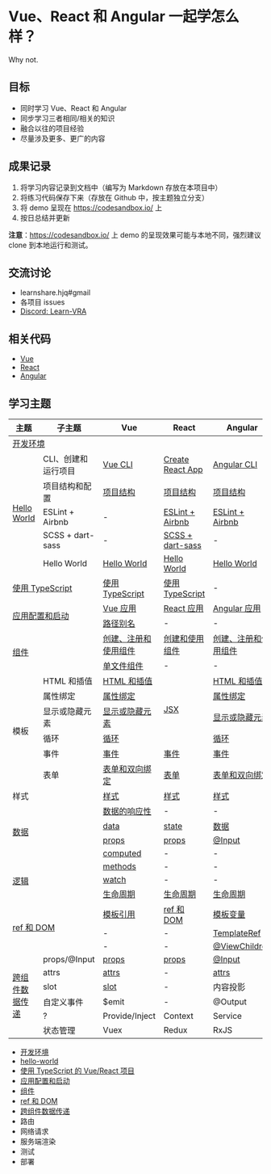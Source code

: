 # Vue、React 和 Angular 一起学怎么样？

Why not.

## 目标

+ 同时学习 Vue、React 和 Angular
+ 同步学习三者相同/相关的知识
+ 融合以往的项目经验
+ 尽量涉及更多、更广的内容

## 成果记录

1. 将学习内容记录到文档中（编写为 Markdown 存放在本项目中）
2. 将练习代码保存下来（存放在 Github 中，按主题独立分支）
3. 将 demo 呈现在 <https://codesandbox.io/> 上
4. 按日总结并更新

**注意**：<https://codesandbox.io/> 上 demo 的呈现效果可能与本地不同，强烈建议 clone 到本地运行和测试。

## 交流讨论

+ learnshare.hjq#gmail
+ 各项目 issues
+ [Discord: Learn-VRA](https://discord.gg/vzfFh54322)

## 相关代码

+ [Vue](https://github.com/LearnShare/vra-vue)
+ [React](https://github.com/LearnShare/vra-react)
+ [Angular](https://github.com/LearnShare/vra-angular)

## 学习主题

<table>
  <thead>
    <tr>
      <th>主题</th>
      <th>子主题</th>
      <th>Vue</th>
      <th>React</th>
      <th>Angular</th>
    </tr>
  </thead>
  <tbody>
    <tr>
      <td colspan="5">
        <a href="./topic/development-environment.md">开发环境</a>
      </td>
    </tr>
    <tr>
      <td rowspan="5">
        <a href="./topic/hello-world/readme.md">Hello World</a>
      </td>
      <td>CLI、创建和运行项目</td>
      <td>
        <a href="./topic/hello-world/vue/vue-cli.md">Vue CLI</a>
      </td>
      <td>
        <a href="./topic/hello-world/react/create-react-app.md">Create React App</a>
      </td>
      <td>
        <a href="./topic/hello-world/angular/angular-cli.md">Angular CLI</a>
      </td>
    </tr>
    <tr>
      <td>项目结构和配置</td>
      <td>
        <a href="./topic/hello-world/vue/vra-vue.md">项目结构</a>
      </td>
      <td>
        <a href="./topic/hello-world/react/vra-react.md">项目结构</a>
      </td>
      <td>
        <a href="./topic/hello-world/angular/vra-angular.md">项目结构</a>
      </td>
    </tr>
    <tr>
      <td>ESLint + Airbnb</td>
      <td>-</td>
      <td>
        <a href="./topic/hello-world/react/vra-react-eslint.md">ESLint + Airbnb</a>
      </td>
      <td>
        <a href="./topic/hello-world/angular/vra-angular-eslint.md">ESLint + Airbnb</a>
      </td>
    </tr>
    <tr>
      <td>SCSS + dart-sass</td>
      <td>-</td>
      <td>
        <a href="./topic/hello-world/react/vra-react-scss.md">SCSS + dart-sass</a>
      </td>
      <td>-</td>
    </tr>
    <tr>
      <td>Hello World</td>
      <td>
        <a href="./topic/hello-world/vue/vue-hello-world.md">Hello World</a>
      </td>
      <td>
        <a href="./topic/hello-world/react/react-hello-world.md">Hello World</a>
      </td>
      <td>
        <a href="./topic/hello-world/angular/angular-hello-world.md">Hello World</a>
      </td>
    </tr>
    <tr>
      <td colspan="2">
        <a href="./topic/typescript/readme.md">使用 TypeScript</a>
      </td>
      <td>
        <a href="./topic/typescript/vue.md">使用 TypeScript</a>
      </td>
      <td>
        <a href="./topic/typescript/react.md">使用 TypeScript</a>
      </td>
      <td>-</td>
    </tr>
    <tr>
      <td colspan="2" rowspan="2">
        <a href="./topic/app/readme.md">应用配置和启动</a>
      </td>
      <td>
        <a href="./topic/app/vue/vue-app.md">Vue 应用</a>
      </td>
      <td>
        <a href="./topic/app/react/react-app.md">React 应用</a>
      </td>
      <td>
        <a href="./topic/app/angular/angular-app.md">Angular 应用</a>
      </td>
    </tr>
    <tr>
      <td>
        <a href="./topic/app/vue/vue-path.md">路径别名</a>
      </td>
      <td>-</td>
      <td>-</td>
    </tr>
    <tr>
      <td colspan="2" rowspan="2">
        <a href="./topic/component/readme.md">组件</a>
      </td>
      <td>
        <a href="./topic/component/vue/component.md">创建、注册和使用组件</a>
      </td>
      <td>
        <a href="./topic/component/react/component.md">创建和使用组件</a>
      </td>
      <td>
        <a href="./topic/component/react/angular.md">创建、注册和使用组件</a>
      </td>
    </tr>
    <tr>
      <td>
        <a href="./topic/component/vue/sfc.md">单文件组件</a>
      </td>
      <td>-</td>
      <td>-</td>
    </tr>
    <tr>
      <td rowspan="6">模板</td>
      <td>HTML 和插值</td>
      <td>
        <a href="./topic/component/vue/template/html.md">HTML 和插值</a>
      </td>
      <td rowspan="4">
        <a href="./topic/component/react/jsx.md">JSX</a>
      </td>
      <td>
        <a href="./topic/component/angular/template/html.md">HTML 和插值</a>
      </td>
    </tr>
    <tr>
      <td>属性绑定</td>
      <td>
        <a href="./topic/component/vue/template/bind.md">属性绑定</a>
      </td>
      <td>
        <a href="./topic/component/angular/template/bind.md">属性绑定</a>
      </td>
    </tr>
    <tr>
      <td>显示或隐藏元素</td>
      <td>
        <a href="./topic/component/vue/template/show-if-else.md">显示或隐藏元素</a>
      </td>
      <td>
        <a href="./topic/component/angular/template/if-switch.md">显示或隐藏元素</a>
      </td>
    </tr>
    <tr>
      <td>循环</td>
      <td>
        <a href="./topic/component/vue/template/for.md">循环</a>
      </td>
      <td>
        <a href="./topic/component/angular/template/for.md">循环</a>
      </td>
    </tr>
    <tr>
      <td>事件</td>
      <td>
        <a href="./topic/component/vue/template/event.md">事件</a>
      </td>
      <td>
        <a href="./topic/component/react/event.md">事件</a>
      </td>
      <td>
        <a href="./topic/component/angular/template/event.md">事件</a>
      </td>
    </tr>
    <tr>
      <td>表单</td>
      <td>
        <a href="./topic/component/vue/template/form.md">表单和双向绑定</a>
      </td>
      <td>
        <a href="./topic/component/react/form.md">表单</a>
      </td>
      <td>
        <a href="./topic/component/angular/template/form.md">表单和双向绑定</a>
      </td>
    </tr>
    <tr>
      <td colspan="2">样式</td>
      <td>
        <a href="./topic/component/vue/style.md">样式</a>
      </td>
      <td>
        <a href="./topic/component/react/style.md">样式</a>
      </td>
      <td>
        <a href="./topic/component/angular/style.md">样式</a>
      </td>
    </tr>
    <tr>
      <td colspan="2" rowspan="4">
        <a href="./topic/component/data.md">数据</a>
      </td>
      <td>
        <a href="./topic/component/vue/data/reactivity.md">数据的响应性</a>
      </td>
      <td>-</td>
      <td>-</td>
    </tr>
    <tr>
      <td>
        <a href="./topic/component/vue/data/data.md">data</a>
      </td>
      <td>
        <a href="./topic/component/react/state.md">state</a>
      </td>
      <td>
        <a href="./topic/component/angular/data.md">数据</a>
      </td>
    </tr>
    <tr>
      <td>
        <a href="./topic/component/vue/data/props.md">props</a>
      </td>
      <td>
        <a href="./topic/component/react/props.md">props</a>
      </td>
      <td>
        <a href="./topic/component/angular/input.md">@Input</a>
      </td>
    </tr>
    <tr>
      <td>
        <a href="./topic/component/vue/data/computed.md">computed</a>
      </td>
      <td>-</td>
      <td>-</td>
    </tr>
    <tr>
      <td colspan="2" rowspan="3">
        <a href="./topic/component/func.md">逻辑</a>
      </td>
      <td>
        <a href="./topic/component/vue/func/methods.md">methods</a>
      </td>
      <td>-</td>
      <td>-</td>
    </tr>
    <tr>
      <td>
        <a href="./topic/component/vue/func/watch.md">watch</a>
      </td>
      <td>-</td>
      <td>-</td>
    </tr>
    <tr>
      <td>
        <a href="./topic/component/vue/func/lifecycle.md">生命周期</a>
      </td>
      <td>
        <a href="./topic/component/react/lifecycle.md">生命周期</a>
      </td>
      <td>
        <a href="./topic/component/angular/lifecycle.md">生命周期</a>
      </td>
    </tr>
    <tr>
      <td colspan="2" rowspan="3">
        <a href="./topic/ref/readme.md">ref 和 DOM</a>
      </td>
      <td>
        <a href="./topic/ref/vue-ref.md">模板引用</a>
      </td>
      <td>
        <a href="./topic/ref/react-ref.md">ref 和 DOM</a>
      </td>
      <td>
        <a href="./topic/ref/angular/ref.md">模板变量</a>
      </td>
    </tr>
    <tr>
      <td>-</td>
      <td>-</td>
      <td>
        <a href="./topic/ref/angular/template-ref.md">TemplateRef</a>
      </td>
    </tr>
    <tr>
      <td>-</td>
      <td>-</td>
      <td>
        <a href="./topic/ref/angular/view-children.md">@ViewChildren</a>
      </td>
    </tr>
    <tr>
      <td rowspan="6">
        <a href="./topic/data-transfer/readme.md">跨组件数据传递</a>
      </td>
      <td>props/@Input</td>
      <td>
        <a href="./topic/component/vue/data/props.md">props</a>
      </td>
      <td>
        <a href="./topic/component/react/props.md">props</a>
      </td>
      <td>
        <a href="./topic/component/angular/input.md">@Input</a>
      </td>
    </tr>
    <tr>
      <td>attrs</td>
      <td>
        <a href="./topic/data-transfer/vue/attrs.md">attrs</a>
      </td>
      <td>-</td>
      <td>
        <a href="./topic/data-transfer/angular/attrs.md">attrs</a>
      </td>
    </tr>
    <tr>
      <td>slot</td>
      <td>
        <a href="./topic/data-transfer/vue/slot.md">slot</a>
      </td>
      <td>-</td>
      <td>内容投影</td>
    </tr>
    <tr>
      <td>自定义事件</td>
      <td>$emit</td>
      <td>-</td>
      <td>@Output</td>
    </tr>
    <tr>
      <td>?</td>
      <td>Provide/Inject</td>
      <td>Context</td>
      <td>Service</td>
    </tr>
    <tr>
      <td>状态管理</td>
      <td>Vuex</td>
      <td>Redux</td>
      <td>RxJS</td>
    </tr>
  </tbody>
</table>

+ [开发环境](./topic/development-environment.md)
+ [hello-world](./topic/hello-world/readme.md)
+ [使用 TypeScript 的 Vue/React 项目](./topic/typescript/readme.md)
+ [应用配置和启动](./topic/app/readme.md)
+ [组件](./topic/component/readme.md)
+ [ref 和 DOM](./topic/ref/readme.md)
+ [跨组件数据传递](./topic/data-transfer/readme.md)
+ 路由
+ 网络请求
+ 服务端渲染
+ 测试
+ 部署
